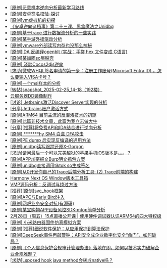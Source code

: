 + [[原创]恶意样本逆向分析最新学习路线](https://bbs.kanxue.com/thread-284598.htm)
+ [[原创]安卓签名校验-探讨](https://bbs.kanxue.com/thread-285647.htm)
+ [[原创]vm虚拟机的初探](https://bbs.kanxue.com/thread-284883.htm)
+ [《安卓逆向这档事》第二十三课、黑盒魔法之Unidbg](https://bbs.kanxue.com/thread-285073.htm)
+ [[原创]基于trace 进行数据流分析的一些实践](https://bbs.kanxue.com/thread-285243.htm)
+ [[原创]某手游外挂驱动分析](https://bbs.kanxue.com/thread-284674.htm)
+ [[原创]vmware外部读写内存也没那么神秘](https://bbs.kanxue.com/thread-284956.htm)
+ [[原创]IDA 反编译openblt (实战：手搓 hex 文件变成 C语言)](https://bbs.kanxue.com/thread-285731.htm)
+ [[原创]某加固so层脱壳](https://bbs.kanxue.com/thread-285539.htm)
+ [[原创] 淺談Cocos2djs逆向](https://bbs.kanxue.com/thread-283299.htm)
+ [[求助]微软WHQL签名申请的第一步：注册工作账号(Microsoft Entra ID)  ，怎么要输入VISA卡号？](https://bbs.kanxue.com/thread-284441.htm)
+ [[原创]一个msi样本的分析](https://bbs.kanxue.com/thread-285747.htm)
+ [[转帖]snapshot_2025-02-25_14-18（192楼）](https://bbs.kanxue.com/thread-270207.htm)
+ [云服务器DD镜像制作](https://bbs.kanxue.com/thread-284814.htm)
+ [[讨论] Jetbrains激活Discover Server实现的分析](https://bbs.kanxue.com/thread-283941.htm)
+ [[分享]Jetbrains账户激活方式](https://bbs.kanxue.com/thread-284298.htm)
+ [[原创]ARM64 目前主流的反混淆技术的初窥](https://bbs.kanxue.com/thread-285567.htm)
+ [[原创]此篇非技术文章，此篇为我立志做大牛](https://bbs.kanxue.com/thread-284823.htm)
+ [[分享][推荐]将免费API和IDA结合进行逆向分析](https://bbs.kanxue.com/thread-285659.htm)
+ [[原创] *******hy SM4 白盒 DFA攻击](https://bbs.kanxue.com/thread-285313.htm)
+ [[原创]PE dump 后实现反编译的通用方法](https://bbs.kanxue.com/thread-284958.htm)
+ [[原创]unidbg读写跟踪还原X-Gorgon](https://bbs.kanxue.com/thread-285586.htm)
+ [[求助]请问最后一个可以完美越狱的苹果手机iOS版本是。。。？](https://bbs.kanxue.com/thread-285490.htm)
+ [[原创]APP加密报文Burp明文抓包方案](https://bbs.kanxue.com/thread-280976.htm)
+ [[原创]unidbg直接调用tiktok so生成签名](https://bbs.kanxue.com/thread-285623.htm)
+ [[原创]从0开发你自己的Trace后端分析工具: (2) Trace前端的构建](https://bbs.kanxue.com/thread-285745.htm)
+ [Harmony Next OS Window版本工具箱](https://bbs.kanxue.com/thread-284829.htm)
+ [VMP源码分析：反调试与绕过方法](https://bbs.kanxue.com/thread-282244.htm)
+ [[推荐][原创]svc_hook框架](https://bbs.kanxue.com/thread-284713.htm)
+ [[原创]APC与Early Bird注入](https://bbs.kanxue.com/thread-285748.htm)
+ [[原创]网吧业务安全对抗(有源码)](https://bbs.kanxue.com/thread-282784.htm)
+ [[原创]某宝购物APP设备风控SDK-mtop简单分析](https://bbs.kanxue.com/thread-284241.htm)
+ [2月28日（周五）15点直播公开课 | 使用硬件调试器认识ARM64的四大特权级](https://bbs.kanxue.com/thread-285749.htm)
+ [[原创] 小米路由器固件仿真模拟方案](https://bbs.kanxue.com/thread-282034.htm)
+ [[原创][推荐]细说软件保护：从应用保护到算法保护](https://bbs.kanxue.com/thread-284629.htm)
+ [[原创]DeepSeek事件再敲警钟：API安全成企业数字化安全“命门”，如何破局？](https://bbs.kanxue.com/thread-285753.htm)
+ [[原创]《个人信息保护合规审计管理办法》落地在即，如何以技术实力破解企业合规难题？](https://bbs.kanxue.com/thread-285752.htm)
+ [[求助]Lsposed hook java method会转成native吗？](https://bbs.kanxue.com/thread-285751.htm)

